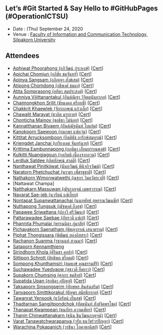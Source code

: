 ## Let’s #Git Started & Say Hello to #GitHubPages (#OperationICTSU)

+ Date : (Thu) September 24, 2020
+ Venue : [Faculty of Information and Communication Technology, Silpakorn University](https://www.ict.su.ac.th/)

## Attendees

+ [Aphiwat Phoorahong (อภิวัฒน์ ภู่ระหงษ์)](https://pppoomz349.github.io/) [[Cert](OperationICTSU/Attendance/VXOpICTSU-20200924-Aphiwat-Phoorahong.pdf)]
+ [Apichai Chomjun (อภิชัย ชมจันทร์)](https://kawza5565.github.io/) [[Cert](OperationICTSU/Attendance/VXOpICTSU-20200924-Apichai-Chomjun.pdf)]
+ [Apinya Sangsam (อภิญญา สังข์เสม)](https://koyapinya2543.github.io/) [[Cert](OperationICTSU/Attendance/VXOpICTSU-20200924-Apinya-Sangsam.pdf)]
+ [Atipong Chomdong (อธิพงศ์ ชมดง)](https://dovakiin1245.github.io/) [[Cert](OperationICTSU/Attendance/VXOpICTSU-20200924-Atipong-Chomdong.pdf)]
+ [Atita Somprasong (อทิตา สมประสงค์)](https://afuko57.github.io/) [[Cert](OperationICTSU/Attendance/VXOpICTSU-20200924-Atita-Somprasong.pdf)]
+ [Aunniya Vijittanantakul (อันต์ณิญา วิจิตตนันทากุล)](https://auyy.github.io/) [[Cert](OperationICTSU/Attendance/VXOpICTSU-20200924-Aunniya-Vijittanantakul.pdf)]
+ [Chaimongkhon Srilit (ชัยมงคล ศรีฤทธิ์)](https://potato731.github.io/) [[Cert](OperationICTSU/Attendance/VXOpICTSU-20200924-Chaimongkhon-Srilit.pdf)]
+ [Chakkrit Khaewlek (จักรกฤษณ์ แก้วเล็ก)](https://vendelz.github.io/) [[Cert](OperationICTSU/Attendance/VXOpICTSU-20200924-Chakkrit-Khaewlek.pdf)]
+ [Chawalit Marayat (ชวลิต มารยาท)](https://jengl2.github.io/) [[Cert](OperationICTSU/Attendance/VXOpICTSU-20200924-Chawalit-Marayat.pdf)]
+ [Chonticha Mainoy (ชลธิชา ไม่น้อย)](https://chontichajub.github.io/) [[Cert](OperationICTSU/Attendance/VXOpICTSU-20200924-Chonticha-Mainoy.pdf)]
+ [Kannatthanan Biyaem (กันต์ณัฐนันท์ ใบแย้ม)](https://toon63.github.io/) [[Cert](OperationICTSU/Attendance/VXOpICTSU-20200924-Kannatthanan-Biyaem.pdf)]
+ [Kanokporn Saewoon (กนกพร แซ่หวุ่น)](https://jubgannamod.github.io/) [[Cert](OperationICTSU/Attendance/VXOpICTSU-20200924-Kanokporn-Saewoon.pdf)]
+ [Kittitat Arrucksomboon (กิตติธัช อารักษ์สมบูรณ์)](https://ikk727.github.io/) [[Cert](OperationICTSU/Attendance/VXOpICTSU-20200924-Kittitat-Arrucksomboon.pdf)]
+ [Kriengdet Janchai (เกรียงเดช จันทร์ฉาย)](https://fcuking.github.io/) [[Cert](OperationICTSU/Attendance/VXOpICTSU-20200924-Kriengdet-Janchai.pdf)]
+ [Krittima Eambunnapong (กฤติมา เอี่ยมบรรณพงษ์)](https://kme0313073027.github.io/) [[Cert](OperationICTSU/Attendance/VXOpICTSU-20200924-Krittima-Eambunnapong.pdf)]
+ [Kulkitti Nuangjagoun (กุลกิตติ เนื่องจากอวน)](https://baskub159.github.io/) [[Cert](OperationICTSU/Attendance/VXOpICTSU-20200924-Kulkitti-Nuangjagoun.pdf)]
+ [Lerdluk Satdee (เลิศลักษณ์ สาตดี)](https://fxtre.github.io/) [[Cert](OperationICTSU/Attendance/VXOpICTSU-20200924-Lerdluk-Satdee.pdf)]
+ [Nanthawat Pinitkijwat (นันทวัฒน์ พินิจกิจวัฒน์)](https://iana424.github.io/) [[Cert](OperationICTSU/Attendance/VXOpICTSU-20200924-Nanthawat-Pinitkijwat.pdf)]
+ [Naratorn Phetchuchat (นราธร เพ็ชรชูชาติ)](https://fornax66.github.io/) [[Cert](OperationICTSU/Attendance/VXOpICTSU-20200924-Naratorn-Phetchuchat.pdf)]
+ [Nathakorn Wimonwatwethi (ณฐกร วิมลวัตรเวที)](https://adbskanmsaoib1234.github.io/) [[Cert](OperationICTSU/Attendance/VXOpICTSU-20200924-Nathakorn-Wimonwatwethi.pdf)]
+ [Nattawat Champa]
+ [Natthakarn Massuwan (ณัฐกาญจน์ เมษสุวรรณ)](https://nac1742.github.io/) [[Cert](OperationICTSU/Attendance/VXOpICTSU-20200924-Natthakarn-Massuwan.pdf)]
+ [Navarat Sae-ieb (นวรัตน์ แซ่เอี๊ยบ)](https://mmiew.github.io/)
+ [Nontapat Supanwattanachai (นนทพัทธ์ สุพรรณวัฒนชัย)](https://hoilp.github.io/) [[Cert](OperationICTSU/Attendance/VXOpICTSU-20200924-Nontapat-Supanwattanachai.pdf)]
+ [Nuthapong Tungsuk (ณัฐพงศ์ ถึงสุข)](https://pai411312.github.io/) [[Cert](OperationICTSU/Attendance/VXOpICTSU-20200924-Nuthapong-Tungsuk.pdf)]
+ [Papawee Sriwattana (ปภาวี ศรีวัฒนา)](https://baingern.github.io/) [[Cert](OperationICTSU/Attendance/VXOpICTSU-20200924-Papawee-Sriwa.pdf)]
+ [Pattarawadee Saebae (ภัทรวดี แซ่เบ้)](https://pattarawadeesaebae.github.io/) [[Cert](OperationICTSU/Attendance/VXOpICTSU-20200924-Pattarawadee-Saebae.pdf)]
+ [Phannita Phumalai (พรรนนิตา ภู่มาลัย)](https://dewwwwwp23.github.io/) [[Cert](OperationICTSU/Attendance/VXOpICTSU-20200924-Phannita-Phumalai.pdf)]
+ [Pichayakorn Saenatham (พิชญากรณ์ เสนาธรรม)](https://jpichayakorn.github.io/) [[Cert](OperationICTSU/Attendance/VXOpICTSU-20200924-Pichayakorn-Saenatham.pdf)]
+ [Piphat Thongissara (พิพัฒน์ ทองอิสสระ)](https://nutmin.github.io/) [[Cert](OperationICTSU/Attendance/VXOpICTSU-20200924-Piphat-Thongissara.pdf)]
+ [Rachanon Suanma (รชานนท์ สวนมา)](https://porbabasss.github.io/) [[Cert](OperationICTSU/Attendance/VXOpICTSU-20200924-Rachanon-Suanma.pdf)]
+ [Sataporn Kennamthieng](https://prototype1503.github.io/)
+ [Sirindhorn Khola (ศิรินธร คอล้า)](https://zaqzsx.github.io/) [[Cert](OperationICTSU/Attendance/VXOpICTSU-20200924-Sirindhorn-Khola.pdf)]
+ [Sittipon Schrott (สิทธิพล ชร็อตต์)](https://jimmyschrott.github.io/) [[Cert](OperationICTSU/Attendance/VXOpICTSU-20200924-Sittipon-Schrott.pdf)]
+ [Sompong Khunthamsiri (สมพงษ์ คุณธรรมสิริ)](https://khunthamsiri.github.io/) [[Cert](OperationICTSU/Attendance/VXOpICTSU-20200924-Sompong-Khunthamsiri.pdf)]
+ [Suchawadee Yuedyaow (สุชาวดี ยืดยาว)](https://csymn.github.io/) [[Cert](OperationICTSU/Attendance/VXOpICTSU-20200924-Suchawadee-Yuedyaow.pdf)]
+ [Supakorn Chumsing (ศุภกร ชุมสิงห์)](https://dgjasknkzxcnmns.github.io/) [[Cert](OperationICTSU/Attendance/VXOpICTSU-20200924-Supakorn-Chumsing.pdf)]
+ [Supatida Upan (สุภธิดา อุปัญญ์)](https://xsupatx.github.io/) [[Cert](OperationICTSU/Attendance/VXOpICTSU-20200924-Supatida-Upan.pdf)]
+ [Taksaporn Sinsongserm (ทักษพร สินส่งเสริม)](https://konglfs.github.io/) [[Cert](OperationICTSU/Attendance/VXOpICTSU-20200924-Taksaporn-Sinsongserm.pdf)]
+ [Tanyaporn Smittikorakul (ธัญพร สมิทธิกรกุล)](https://tnytyp3007.github.io/) [[Cert](OperationICTSU/Attendance/VXOpICTSU-20200924-Tanyaporn-Smittikorakul.pdf)]
+ [Tawanrat Yensook (ธวัลรัตน์ เย็นสุข)](https://twrystartar121212221121.github.io/) [[Cert](OperationICTSU/Attendance/VXOpICTSU-20200924-Tawanrat-Yensook.pdf)]
+ [Thadtarnan Sangjitpondchok (ทัตธนันท์ สังข์จิตพรโชค)](https://eren1555.github.io/) [[Cert](OperationICTSU/Attendance/VXOpICTSU-20200924-Thadtarnan-Sangjitpondchok.pdf)]
+ [Thanapat Kwampean (ธนภัทร ความเพียร)](https://arttttttn.github.io/) [[Cert](OperationICTSU/Attendance/VXOpICTSU-20200924-Thanapat-Kwampean.pdf)]
+ [Thanin Chinwattanakarn (ธนิน ชินวัฒนกาญจน์)](https://th942.github.io/) [[Cert](OperationICTSU/Attendance/VXOpICTSU-20200924-Thanin-Chinwattanakarn.pdf)]
+ [Varat Tanawatchwarapanya (วรัท ธนวัชร์วรปัญญา)](https://copwraith.github.io/) [[Cert](OperationICTSU/Attendance/VXOpICTSU-20200924-Varat-Tanawatchwarapanya.pdf)]
+ [Warachina Pokapanich (วรชินา โภคาพานิชย์)](https://wqoxn13wp.github.io/) [[Cert](OperationICTSU/Attendance/VXOpICTSU-20200924-Warachina-Pokapanich.pdf)]



